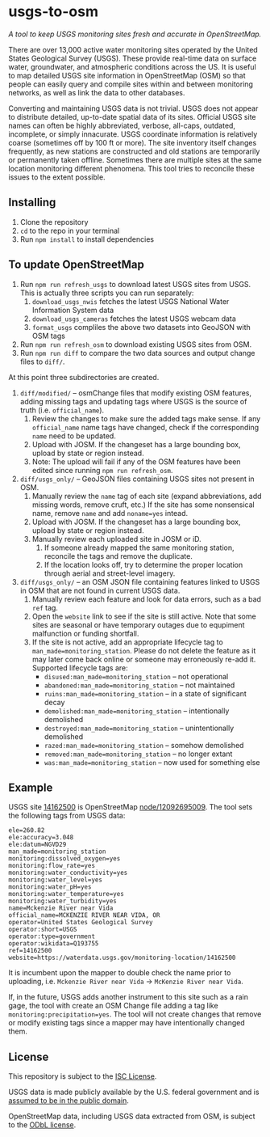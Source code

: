 # usgs-to-osm

_A tool to keep USGS monitoring sites fresh and accurate in OpenStreetMap._

There are over 13,000 active water monitoring sites operated by the United States Geological Survey (USGS). These provide real-time data on surface water, groundwater, and atmospheric conditions across the US. It is useful to map detailed USGS site information in OpenStreetMap (OSM) so that people can easily query and compile sites within and between monitoring networks, as well as link the data to other databases.

Converting and maintaining USGS data is not trivial. USGS does not appear to distribute detailed, up-to-date spatial data of its sites. Official USGS site names can often be highly abbreviated, verbose, all-caps, outdated, incomplete, or simply innacurate. USGS coordinate information is relatively coarse (sometimes off by 100 ft or more). The site inventory itself changes frequently, as new stations are constructed and old stations are temporarily or permanently taken offline. Sometimes there are multiple sites at the same location monitoring different phenomena. This tool tries to reconcile these issues to the extent possible.

## Installing

1. Clone the repository
2. `cd` to the repo in your terminal
3. Run `npm install` to install dependencies

## To update OpenStreetMap

1. Run `npm run refresh_usgs` to download latest USGS sites from USGS. This is actually three scripts you can run separately:
   1. `download_usgs_nwis` fetches the latest USGS National Water Information System data
   2. `download_usgs_cameras` fetches the latest USGS webcam data
   3. `format_usgs` compliles the above two datasets into GeoJSON with OSM tags
2. Run `npm run refresh_osm` to download existing USGS sites from OSM.
3. Run `npm run diff` to compare the two data sources and output change files to `diff/`.
      
At this point three subdirectories are created.

1. `diff/modified/` – osmChange files that modify existing OSM features, adding missing tags and updating tags where USGS is the source of truth (i.e. `official_name`).
   1. Review the changes to make sure the added tags make sense. If any `official_name` name tags have changed, check if the corresponding `name` need to be updated.
   1. Upload with JOSM. If the changeset has a large bounding box, upload by state or region instead.
   2. Note: The upload will fail if any of the OSM features have been edited since running `npm run refresh_osm`.
1. `diff/usgs_only/` – GeoJSON files containing USGS sites not present in OSM.
   1. Manually review the `name` tag of each site (expand abbreviations, add missing words, remove cruft, etc.) If the site has some nonsensical name, remove `name` and add `noname=yes` intead.
   2. Upload with JOSM. If the changeset has a large bounding box, upload by state or region instead.
   3. Manually review each uploaded site in JOSM or iD.
      1. If someone already mapped the same monitoring station, reconcile the tags and remove the duplicate.
      2. If the location looks off, try to determine the proper location through aerial and street-level imagery.
2. `diff/usgs_only/` – an OSM JSON file containing features linked to USGS in OSM that are not found in current USGS data.
   1. Manually review each feature and look for data errors, such as a bad `ref` tag.
   2. Open the `website` link to see if the site is still active. Note that some sites are seasonal or have temporary outages due to equpiment malfunction or funding shortfall.
   3. If the site is not active, add an appropriate lifecycle tag to `man_made=monitoring_station`. Please do not delete the feature as it may later come back online or someone may erroneously re-add it. Supported lifecycle tags are:
      - `disused:man_made=monitoring_station` – not operational
      - `abandoned:man_made=monitoring_station` – not maintained
      - `ruins:man_made=monitoring_station` – in a state of significant decay 
      - `demolished:man_made=monitoring_station` – intentionally demolished
      - `destroyed:man_made=monitoring_station` – unintentionally demolished
      - `razed:man_made=monitoring_station` – somehow demolished
      - `removed:man_made=monitoring_station` – no longer extant
      - `was:man_made=monitoring_station` – now used for something else

## Example

USGS site [14162500](https://waterdata.usgs.gov/monitoring-location/14162500/) is OpenStreetMap [node/12092695009](https://www.openstreetmap.org/node/12092695009/). The tool sets the following tags from USGS data:

```
ele=260.82
ele:accuracy=3.048
ele:datum=NGVD29
man_made=monitoring_station
monitoring:dissolved_oxygen=yes
monitoring:flow_rate=yes
monitoring:water_conductivity=yes
monitoring:water_level=yes
monitoring:water_pH=yes
monitoring:water_temperature=yes
monitoring:water_turbidity=yes
name=Mckenzie River near Vida
official_name=MCKENZIE RIVER NEAR VIDA, OR
operator=United States Geological Survey
operator:short=USGS
operator:type=government
operator:wikidata=Q193755
ref=14162500
website=https://waterdata.usgs.gov/monitoring-location/14162500
```

It is incumbent upon the mapper to double check the name prior to uploading, i.e. `Mckenzie River near Vida` -> `McKenzie River near Vida`.

If, in the future, USGS adds another instrument to this site such as a rain gage, the tool with create an OSM Change file adding a tag like `monitoring:precipitation=yes`. The tool will not create changes that remove or modify existing tags since a mapper may have intentionally changed them.

## License

This repository is subject to the [ISC License](./LICENSE.md).

USGS data is made publicly available by the U.S. federal government and is [assumed to be in the public domain](https://en.wikipedia.org/wiki/Copyright_status_of_works_by_the_federal_government_of_the_United_States).

OpenStreetMap data, including USGS data extracted from OSM, is subject to the [ODbL license](https://www.openstreetmap.org/copyright/).